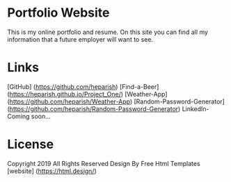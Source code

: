 # Portfolio Website

This is my online portfolio and resume. On this site you can find all my information that a future employer will want to see.

# Links

[GitHub] (https://github.com/heparish)
[Find-a-Beer] (https://heparish.github.io/Project_One/)
[Weather-App] (https://github.com/heparish/Weather-App)
[Random-Password-Generator] (https://github.com/heparish/Random-Password-Generator)
LinkedIn- Coming soon...

# License 
Copyright 2019 All Rights Reserved Design By Free Html Templates [website] (https://html.design/)